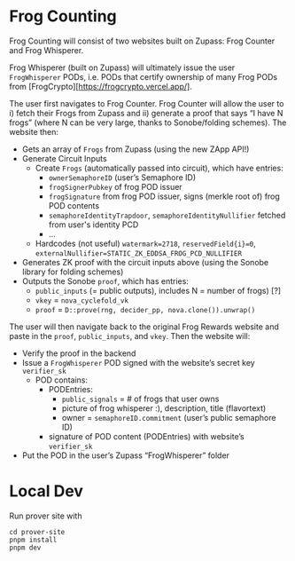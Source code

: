 # Frog Counting

Frog Counting will consist of two websites built on Zupass: Frog Counter and Frog Whisperer.

Frog Whisperer (built on Zupass) will ultimately issue the user `FrogWhisperer` PODs, i.e. PODs that certify ownership of many Frog PODs from [FrogCrypto][https://frogcrypto.vercel.app/].

The user first navigates to Frog Counter. Frog Counter will allow the user to i) fetch their Frogs from Zupass and ii) generate a proof that says “I have N frogs” (where N can be very large, thanks to Sonobe/folding schemes). The website then:

- Gets an array of `Frogs` from Zupass (using the new ZApp API!)
- Generate Circuit Inputs
  - Create `Frogs` (automatically passed into circuit), which have entries:
    - `ownerSemaphoreID` (user’s Semaphore ID)
    - `frogSignerPubkey` of frog POD issuer
    - `frogSignature` from frog POD issuer, signs (merkle root of) frog POD contents
    - `semaphoreIdentityTrapdoor`, `semaphoreIdentityNullifier` fetched from user's identity PCD
    - ...
  - Hardcodes (not useful) `watermark=2718`, `reservedField{i}=0`, `externalNullifier=STATIC_ZK_EDDSA_FROG_PCD_NULLIFIER`
- Generates ZK proof with the circuit inputs above (using the Sonobe library for folding schemes)
- Outputs the Sonobe `proof`, which has entries:
  - `public_inputs` (= public outputs), includes N = number of frogs) [?]
  - `vkey` = `nova_cyclefold_vk`
  - `proof` = `D::prove(rng, decider_pp, nova.clone()).unwrap()`

The user will then navigate back to the original Frog Rewards website and paste in the `proof`, `public_inputs`, and `vkey`. Then the website will:

- Verify the proof in the backend
- Issue a `FrogWhisperer` POD signed with the website’s secret key `verifier_sk`
  - POD contains:
    - PODEntries:
      - `public_signals` = # of frogs that user owns
      - picture of frog whisperer :), description, title (flavortext)
      - owner = `semaphoreID.commitment` (user’s public semaphore ID)
    - signature of POD content (PODEntries) with website’s `verifier_sk`
- Put the POD in the user’s Zupass “FrogWhisperer” folder

# Local Dev
Run prover site with
```
cd prover-site
pnpm install
pnpm dev
```
